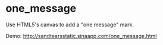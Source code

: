 one_message
===========

Use HTML5's canvas to add a "one message" mark.

Demo: http://sandtearsstatic.sinaapp.com/one_message.html
